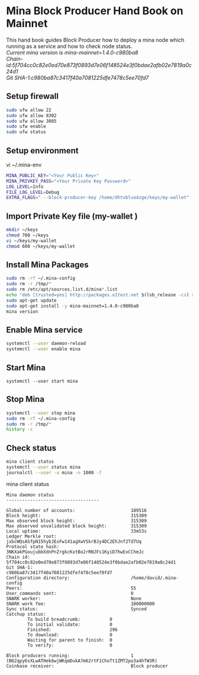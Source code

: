# Mina Block Producer Hand Book on Mainnet
This hand book guides Block Producer how to deploy a mina node which running as a service and how to check node status.   
_Current mina version is mina-mainnet=1.4.0-c980ba8_   
_Chain-id:5f704cc0c82e0ed70e873f0893d7e06f148524e3f0bdae2afb02e7819a0c24d1_   
_Git SHA-1:c980ba87c3417f40a7081225dfe7478c5ee70fd7_   
## Setup firewall
```bash
sudo ufw allow 22
sudo ufw allow 8302
sudo ufw allow 3085
sudo ufw enable
sudo ufw status
```
## Setup environment
vi ~/.mina-env
```bash
MINA_PUBLIC_KEY="<Your Public Key>"
MINA_PRIVKEY_PASS="<Your Private Key Password>"
LOG_LEVEL=Info
FILE_LOG_LEVEL=Debug
EXTRA_FLAGS=" --block-producer-key /home/dhtvblvo4zge/keys/my-wallet"
```
## Import Private Key file (my-wallet )
```bash
mkdir ~/keys
chmod 700 ~/keys
vi ~/keys/my-wallet
chmod 600 ~/keys/my-wallet 
```
## Install Mina Packages
```bash
sudo rm -rf ~/.mina-config
sudo rm -r /tmp/*
sudo rm /etc/apt/sources.list.d/mina*.list
echo "deb [trusted=yes] http://packages.o1test.net $(lsb_release -cs) stable" | sudo tee /etc/apt/sources.list.d/mina.list
sudo apt-get update
sudo apt-get install -y mina-mainnet=1.4.0-c980ba8
mina version
```
## Enable Mina service
```bash
systemctl --user daemon-reload
systemctl --user enable mina
```
## Start Mina
`systemctl --user start mina`
## Stop Mina
```bash
systemctl --user stop mina
sudo rm -rf ~/.mina-config
sudo rm -r /tmp/*
history -c
```
## Check status
```bash
mina client status
systemctl --user status mina
journalctl --user -u mina -n 1000 -f
```
mina client status
```
Mina daemon status
-----------------------------------

Global number of accounts:                     189516
Block height:                                  315309
Max observed block height:                     315309
Max observed unvalidated block height:         315309
Local uptime:                                  33m53s
Ledger Merkle root:                            jxbcWQsASfpN15hybJExFw141agXwVSkrBJy4DC2EhJnf2Td7Uq
Protocol state hash:                           3NKXakPGoujubbXdnPnZrgkcKxtBo2rRNJFs1KyiD7hwExCChmJc
Chain id:                                      5f704cc0c82e0ed70e873f0893d7e06f148524e3f0bdae2afb02e7819a0c24d1
Git SHA-1:                                     c980ba87c3417f40a7081225dfe7478c5ee70fd7
Configuration directory:                       /home/david/.mina-config
Peers:                                         55
User_commands sent:                            0
SNARK worker:                                  None
SNARK work fee:                                100000000
Sync status:                                   Synced
Catchup status:                                
        To build breadcrumb:           0
        To initial validate:           0
        Finished:                      296
        To download:                   0
        Waiting for parent to finish:  0
        To verify:                     0

Block producers running:                       1 (B62qpy6sXLwATHek6wjWKqmDukA7m62rtF1ChoTt1ZMT2po3a4hTW3R)
Coinbase receiver:                             Block producer
```


